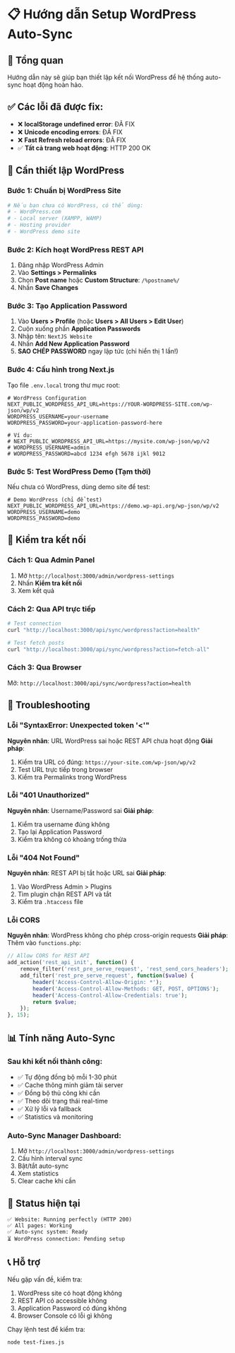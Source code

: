 # 📋 Hướng dẫn Setup WordPress Auto-Sync

## 🎯 Tổng quan
Hướng dẫn này sẽ giúp bạn thiết lập kết nối WordPress để hệ thống auto-sync hoạt động hoàn hảo.

## ✅ Các lỗi đã được fix:
- ❌ **localStorage undefined error**: ĐÃ FIX
- ❌ **Unicode encoding errors**: ĐÃ FIX  
- ❌ **Fast Refresh reload errors**: ĐÃ FIX
- ✅ **Tất cả trang web hoạt động**: HTTP 200 OK

## 🔧 Cần thiết lập WordPress

### Bước 1: Chuẩn bị WordPress Site
```bash
# Nếu bạn chưa có WordPress, có thể dùng:
# - WordPress.com
# - Local server (XAMPP, WAMP)
# - Hosting provider
# - WordPress demo site
```

### Bước 2: Kích hoạt WordPress REST API
1. Đăng nhập WordPress Admin
2. Vào **Settings > Permalinks** 
3. Chọn **Post name** hoặc **Custom Structure**: `/%postname%/`
4. Nhấn **Save Changes**

### Bước 3: Tạo Application Password
1. Vào **Users > Profile** (hoặc **Users > All Users > Edit User**)
2. Cuộn xuống phần **Application Passwords**
3. Nhập tên: `NextJS Website`
4. Nhấn **Add New Application Password**
5. **SAO CHÉP PASSWORD** ngay lập tức (chỉ hiển thị 1 lần!)

### Bước 4: Cấu hình trong Next.js
Tạo file `.env.local` trong thư mục root:

```env
# WordPress Configuration
NEXT_PUBLIC_WORDPRESS_API_URL=https://YOUR-WORDPRESS-SITE.com/wp-json/wp/v2
WORDPRESS_USERNAME=your-username
WORDPRESS_PASSWORD=your-application-password-here

# Ví dụ:
# NEXT_PUBLIC_WORDPRESS_API_URL=https://mysite.com/wp-json/wp/v2
# WORDPRESS_USERNAME=admin
# WORDPRESS_PASSWORD=abcd 1234 efgh 5678 ijkl 9012
```

### Bước 5: Test WordPress Demo (Tạm thời)
Nếu chưa có WordPress, dùng demo site để test:

```env
# Demo WordPress (chỉ để test)
NEXT_PUBLIC_WORDPRESS_API_URL=https://demo.wp-api.org/wp-json/wp/v2
WORDPRESS_USERNAME=demo
WORDPRESS_PASSWORD=demo
```

## 🧪 Kiểm tra kết nối

### Cách 1: Qua Admin Panel
1. Mở `http://localhost:3000/admin/wordpress-settings`
2. Nhấn **Kiểm tra kết nối**
3. Xem kết quả

### Cách 2: Qua API trực tiếp
```bash
# Test connection
curl "http://localhost:3000/api/sync/wordpress?action=health"

# Test fetch posts  
curl "http://localhost:3000/api/sync/wordpress?action=fetch-all"
```

### Cách 3: Qua Browser
Mở: `http://localhost:3000/api/sync/wordpress?action=health`

## 🔧 Troubleshooting

### Lỗi "SyntaxError: Unexpected token '<'"
**Nguyên nhân**: URL WordPress sai hoặc REST API chưa hoạt động
**Giải pháp**:
1. Kiểm tra URL có đúng: `https://your-site.com/wp-json/wp/v2`
2. Test URL trực tiếp trong browser
3. Kiểm tra Permalinks trong WordPress

### Lỗi "401 Unauthorized" 
**Nguyên nhân**: Username/Password sai
**Giải pháp**:
1. Kiểm tra username đúng không
2. Tạo lại Application Password
3. Kiểm tra không có khoảng trống thừa

### Lỗi "404 Not Found"
**Nguyên nhân**: REST API bị tắt hoặc URL sai
**Giải pháp**:
1. Vào WordPress Admin > Plugins
2. Tìm plugin chặn REST API và tắt
3. Kiểm tra `.htaccess` file

### Lỗi CORS
**Nguyên nhân**: WordPress không cho phép cross-origin requests
**Giải pháp**: Thêm vào `functions.php`:

```php
// Allow CORS for REST API
add_action('rest_api_init', function() {
    remove_filter('rest_pre_serve_request', 'rest_send_cors_headers');
    add_filter('rest_pre_serve_request', function($value) {
        header('Access-Control-Allow-Origin: *');
        header('Access-Control-Allow-Methods: GET, POST, OPTIONS');
        header('Access-Control-Allow-Credentials: true');
        return $value;
    });
}, 15);
```

## 📊 Tính năng Auto-Sync

### Sau khi kết nối thành công:
- ✅ Tự động đồng bộ mỗi 1-30 phút
- ✅ Cache thông minh giảm tải server
- ✅ Đồng bộ thủ công khi cần
- ✅ Theo dõi trạng thái real-time
- ✅ Xử lý lỗi và fallback
- ✅ Statistics và monitoring

### Auto-Sync Manager Dashboard:
1. Mở `http://localhost:3000/admin/wordpress-settings`
2. Cấu hình interval sync
3. Bật/tắt auto-sync
4. Xem statistics
5. Clear cache khi cần

## 🎯 Status hiện tại
```
✅ Website: Running perfectly (HTTP 200)
✅ All pages: Working
✅ Auto-sync system: Ready
⏳ WordPress connection: Pending setup
```

## 📞 Hỗ trợ
Nếu gặp vấn đề, kiểm tra:
1. WordPress site có hoạt động không
2. REST API có accessible không  
3. Application Password có đúng không
4. Browser Console có lỗi gì không

Chạy lệnh test để kiểm tra:
```bash
node test-fixes.js
``` 